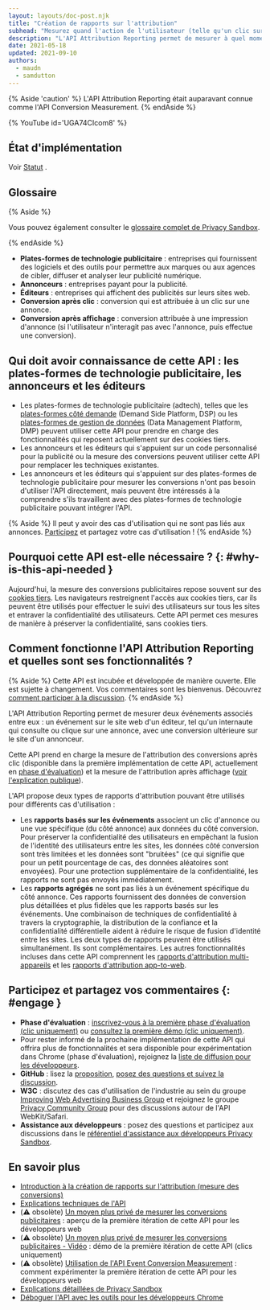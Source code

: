 ```yaml
---
layout: layouts/doc-post.njk
title: "Création de rapports sur l'attribution"
subhead: "Mesurez quand l'action de l'utilisateur (telle qu'un clic sur une annonce ou une vue) conduit à une conversion, sans utiliser d'identifiants intersites."
description: "L'API Attribution Reporting permet de mesurer à quel moment une action de l'utilisateur (telle qu'un clic sur une annonce ou une vue ) conduit à une conversion, sans utiliser d'identifiants intersites."
date: 2021-05-18
updated: 2021-09-10
authors:
  - maudn
  - samdutton
---
```


{% Aside 'caution' %} L'API Attribution Reporting était auparavant connue comme l'API Conversion Measurement. {% endAside %}

{% YouTube id='UGA74CIcom8' %}

## État d'implémentation

Voir [Statut](/docs/privacy-sandbox/attribution-reporting-introduction/#status) .

## Glossaire

{% Aside %}

Vous pouvez également consulter le [glossaire complet de Privacy Sandbox](/docs/privacy-sandbox/glossary/).

{% endAside %}

- **Plates-formes de technologie publicitaire** : entreprises qui fournissent des logiciels et des outils pour permettre aux marques ou aux agences de cibler, diffuser et analyser leur publicité numérique.
- **Annonceurs** : entreprises payant pour la publicité.
- **Éditeurs** : entreprises qui affichent des publicités sur leurs sites web.
- **Conversion après clic** : conversion qui est attribuée à un clic sur une annonce.
- **Conversion après affichage** : conversion attribuée à une impression d'annonce (si l'utilisateur n'interagit pas avec l'annonce, puis effectue une conversion).

## Qui doit avoir connaissance de cette API : les plates-formes de technologie publicitaire, les annonceurs et les éditeurs

- Les plates-formes de technologie publicitaire (adtech), telles que les [plates-formes côté demande](https://en.wikipedia.org/wiki/Demand-side_platform) (Demand Side Platform, DSP) ou les [plates-formes de gestion de données](https://en.wikipedia.org/wiki/Data_management_platform) (Data Management Platform, DMP) peuvent utiliser cette API pour prendre en charge des fonctionnalités qui reposent actuellement sur des cookies tiers.
- Les annonceurs et les éditeurs qui s'appuient sur un code personnalisé pour la publicité ou la mesure des conversions peuvent utiliser cette API pour remplacer les techniques existantes.
- Les annonceurs et les éditeurs qui s'appuient sur des plates-formes de technologie publicitaire pour mesurer les conversions n'ont pas besoin d'utiliser l'API directement, mais peuvent être intéressés à la comprendre s'ils travaillent avec des plates-formes de technologie publicitaire pouvant intégrer l'API.

{% Aside %} Il peut y avoir des cas d'utilisation qui ne sont pas liés aux annonces. [Participez](#engage) et partagez votre cas d'utilisation ! {% endAside %}

## Pourquoi cette API est-elle nécessaire ? {: #why-is-this-api-needed }

Aujourd'hui, la mesure des conversions publicitaires repose souvent sur des [cookies tiers](https://developer.mozilla.org/docs/Web/HTTP/Cookies#Third-party_cookies). Les navigateurs restreignent l'accès aux cookies tiers, car ils peuvent être utilisés pour effectuer le suivi des utilisateurs sur tous les sites et entraver la confidentialité des utilisateurs. Cette API permet ces mesures de manière à préserver la confidentialité, sans cookies tiers.

## Comment fonctionne l'API Attribution Reporting et quelles sont ses fonctionnalités ?

{% Aside %} Cette API est incubée et développée de manière ouverte. Elle est sujette à changement. Vos commentaires sont les bienvenus. Découvrez [comment participer à la discussion](#engage). {% endAside %}

L'API Attribution Reporting permet de mesurer deux événements associés entre eux : un événement sur le site web d'un éditeur, tel qu'un internaute qui consulte ou clique sur une annonce, avec une conversion ultérieure sur le site d'un annonceur.

Cette API prend en charge la mesure de l'attribution des conversions après clic (disponible dans la première implémentation de cette API, actuellement en [phase d'évaluation](/docs/privacy-sandbox/attribution-reporting/#browser-support)) et la mesure de l'attribution après affichage ([voir l'explication publique](https://github.com/WICG/conversion-measurement-api/blob/main/event_attribution_reporting_views.md)).

L'API propose deux types de rapports d'attribution pouvant être utilisés pour différents cas d'utilisation :

- Les **rapports basés sur les événements** associent un clic d'annonce ou une vue spécifique (du côté annonce) aux données du côté conversion. Pour préserver la confidentialité des utilisateurs en empêchant la fusion de l'identité des utilisateurs entre les sites, les données côté conversion sont très limitées et les données sont "bruitées" (ce qui signifie que pour un petit pourcentage de cas, des données aléatoires sont envoyées). Pour une protection supplémentaire de la confidentialité, les rapports ne sont pas envoyés immédiatement.
- Les **rapports agrégés** ne sont pas liés à un événement spécifique du côté annonce. Ces rapports fournissent des données de conversion plus détaillées et plus fidèles que les rapports basés sur les événements. Une combinaison de techniques de confidentialité à travers la cryptographie, la distribution de la confiance et la confidentialité différentielle aident à réduire le risque de fusion d'identité entre les sites. Les deux types de rapports peuvent être utilisés simultanément. Ils sont complémentaires. Les autres fonctionnalités incluses dans cette API comprennent les [rapports d'attribution multi-appareils](https://github.com/WICG/conversion-measurement-api/blob/main/cross_device.md) et les [rapports d'attribution app-to-web](https://github.com/WICG/conversion-measurement-api/blob/main/app_to_web.md).

## Participez et partagez vos commentaires {: #engage }

- **Phase d'évaluation** : [inscrivez-vous à la première phase d'évaluation (clic uniquement)](/origintrials/#/view_trial/3411476717733150721) ou [consultez la première démo (clic uniquement)](https://goo.gle/demo-event-level-conversion-measurement-api).
- Pour rester informé de la prochaine implémentation de cette API qui offrira plus de fonctionnalités et sera disponible pour expérimentation dans Chrome (phase d'évaluation), rejoignez la [liste de diffusion pour les développeurs](https://groups.google.com/u/1/a/chromium.org/g/attribution-reporting-api-dev).
- **GitHub** : lisez la [proposition](https://github.com/WICG/conversion-measurement-api/), [posez des questions et suivez la discussion](https://github.com/WICG/conversion-measurement-api/issues).
- **W3C** : discutez des cas d'utilisation de l'industrie au sein du groupe [Improving Web Advertising Business Group](https://www.w3.org/community/web-adv/participants) et rejoignez le groupe [Privacy Community Group](https://www.w3.org/community/privacycg/) pour des discussions autour de l'API WebKit/Safari.
- **Assistance aux développeurs** : posez des questions et participez aux discussions dans le [référentiel d'assistance aux développeurs Privacy Sandbox](https://github.com/GoogleChromeLabs/privacy-sandbox-dev-support).

## En savoir plus

- [Introduction à la création de rapports sur l'attribution (mesure des conversions)](/docs/privacy-sandbox/attribution-reporting-introduction)
- [Explications techniques de l'API](https://github.com/WICG/conversion-measurement-api/)
- (⚠️ obsolète) [Un moyen plus privé de mesurer les conversions publicitaires](/docs/privacy-sandbox/attribution-reporting/) : aperçu de la première itération de cette API pour les développeurs web
- (⚠️ obsolète) [Un moyen plus privé de mesurer les conversions publicitaires - Vidéo](https://www.youtube.com/watch?v=jcDfOoWwZcM) : démo de la première itération de cette API (clics uniquement)
- (⚠️ obsolète) [Utilisation de l'API Event Conversion Measurement](/docs/privacy-sandbox/attribution-reporting/) : comment expérimenter la première itération de cette API pour les développeurs web
- [Explications détaillées de Privacy Sandbox](https://web.dev/digging-into-the-privacy-sandbox)
- [Déboguer l'API avec les outils pour les développeurs Chrome](/blog/new-in-devtools-93/#attribution-reporting)
